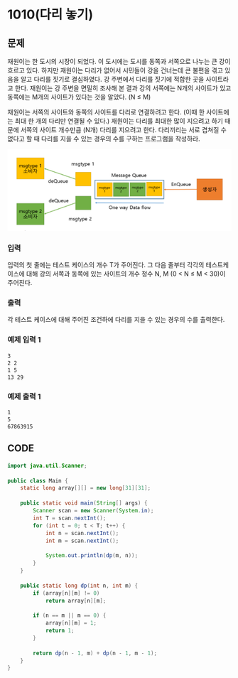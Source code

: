 # 1010\(다리 놓기\)

## 문제

재원이는 한 도시의 시장이 되었다. 이 도시에는 도시를 동쪽과 서쪽으로 나누는 큰 강이 흐르고 있다. 하지만 재원이는 다리가 없어서 시민들이 강을 건너는데 큰 불편을 겪고 있음을 알고 다리를 짓기로 결심하였다. 강 주변에서 다리를 짓기에 적합한 곳을 사이트라고 한다. 재원이는 강 주변을 면밀히 조사해 본 결과 강의 서쪽에는 N개의 사이트가 있고 동쪽에는 M개의 사이트가 있다는 것을 알았다. \(N ≤ M\)

재원이는 서쪽의 사이트와 동쪽의 사이트를 다리로 연결하려고 한다. \(이때 한 사이트에는 최대 한 개의 다리만 연결될 수 있다.\) 재원이는 다리를 최대한 많이 지으려고 하기 때문에 서쪽의 사이트 개수만큼 \(N개\) 다리를 지으려고 한다. 다리끼리는 서로 겹쳐질 수 없다고 할 때 다리를 지을 수 있는 경우의 수를 구하는 프로그램을 작성하라.

![](../.gitbook/assets/image%20%2858%29.png)

### 입력

입력의 첫 줄에는 테스트 케이스의 개수 T가 주어진다. 그 다음 줄부터 각각의 테스트케이스에 대해 강의 서쪽과 동쪽에 있는 사이트의 개수 정수 N, M \(0 &lt; N ≤ M &lt; 30\)이 주어진다.

### 출력

각 테스트 케이스에 대해 주어진 조건하에 다리를 지을 수 있는 경우의 수를 출력한다.

### 예제 입력 1

```text
3
2 2
1 5
13 29
```

### 예제 출력 1

```text
1
5
67863915
```

## CODE

```java
import java.util.Scanner;

public class Main {
	static long array[][] = new long[31][31];

	public static void main(String[] args) {
		Scanner scan = new Scanner(System.in);
		int T = scan.nextInt();
		for (int t = 0; t < T; t++) {
			int n = scan.nextInt();
			int m = scan.nextInt();

			System.out.println(dp(m, n));
		}
	}

	public static long dp(int n, int m) {
		if (array[n][m] != 0)
			return array[n][m];

		if (n == m || m == 0) {
			array[n][m] = 1;
			return 1;
		}

		return dp(n - 1, m) + dp(n - 1, m - 1);
	}
}
```

